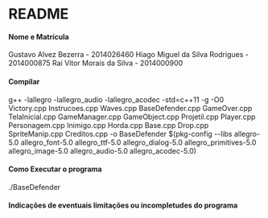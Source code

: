 # README #

#### Nome e Matrícula ####
Gustavo Alvez Bezerra - 2014026460
Hiago Miguel da Silva Rodrigues - 2014000875
Raí Vitor Morais da Silva - 2014000900

#### Compilar ####
g++ -lallegro -lallegro_audio -lallegro_acodec -std=c++11 -g -O0 Victory.cpp Instrucoes.cpp  Waves.cpp BaseDefender.cpp GameOver.cpp TelaInicial.cpp  GameManager.cpp  GameObject.cpp Projetil.cpp Player.cpp Personagem.cpp Inimigo.cpp Horda.cpp Base.cpp Drop.cpp SpriteManip.cpp Creditos.cpp -o  BaseDefender  $(pkg-config --libs allegro-5.0 allegro_font-5.0 allegro_ttf-5.0 allegro_dialog-5.0 allegro_primitives-5.0 allegro_image-5.0 allegro_audio-5.0 allegro_acodec-5.0)

#### Como Executar o programa ####
./BaseDefender

#### Indicações de eventuais limitações ou incompletudes do programa ####